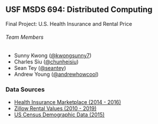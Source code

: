 ## USF MSDS 694: Distributed Computing
Final Project: U.S. Health Insurance and Rental Price

###### Team Members
* Sunny Kwong ([@kwongsunny7](https://github.com/kwongsunny7))
* Charles Siu ([@chunheisiu](https://github.com/chunheisiu))
* Sean Tey ([@seantey](https://github.com/seantey))
* Andrew Young ([@andrewhowcool](https://github.com/andrewhowcool))

### Data Sources
* [Health Insurance Marketplace (2014 - 2016)](https://www.kaggle.com/hhs/health-insurance-marketplace)
* [Zillow Rental Values (2010 - 2019)](https://www.zillow.com/research/data/)
* [US Census Demographic Data (2015)](https://www.kaggle.com/muonneutrino/us-census-demographic-data)
